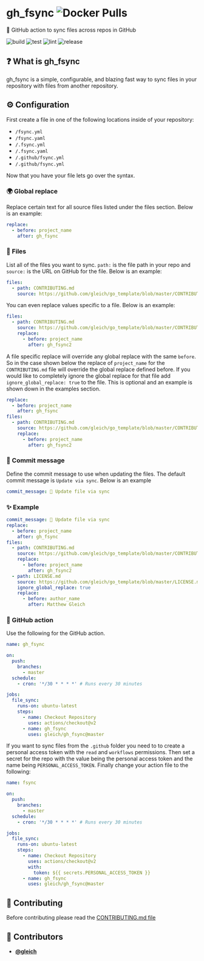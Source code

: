 <!-- DO NOT REMOVE - contributor_list:data:start:["gleich"]:end -->

# gh_fsync ![Docker Pulls](https://img.shields.io/docker/pulls/mattgleich/gh_fsync)

🔄 GitHub action to sync files across repos in GitHub

![build](https://github.com/gleich/gh_fsync/workflows/build/badge.svg)
![test](https://github.com/gleich/gh_fsync/workflows/test/badge.svg)
![lint](https://github.com/gleich/gh_fsync/workflows/lint/badge.svg)
![release](https://github.com/gleich/gh_fsync/workflows/release/badge.svg)

## ❓ What is gh_fsync

gh_fsync is a simple, configurable, and blazing fast way to sync files in your repository with files from another repository.

## ⚙️ Configuration

First create a file in one of the following locations inside of your repository:

- `/fsync.yml`
- `/fsync.yaml`
- `/.fsync.yml`
- `/.fsync.yaml`
- `/.github/fsync.yml`
- `/.github/fsync.yml`

Now that you have your file lets go over the syntax.

### 🌍 Global replace

Replace certain text for all source files listed under the files section. Below is an example:

```yaml
replace:
  - before: project_name
    after: gh_fsync
```

### 📁 Files

List all of the files you want to sync. `path:` is the file path in your repo and `source:` is the URL on GitHub for the file. Below is an example:

```yaml
files:
  - path: CONTRIBUTING.md
    source: https://github.com/gleich/go_template/blob/master/CONTRIBUTING.md
```

You can even replace values specific to a file. Below is an example:

```yaml
files:
  - path: CONTRIBUTING.md
    source: https://github.com/gleich/go_template/blob/master/CONTRIBUTING.md
    replace:
      - before: project_name
        after: gh_fsync2
```

A file specific replace will override any global replace with the same `before`. So in the case shown below the replace of `project_name` for the `CONTRIBUTING.md` file will override the global replace defined before. If you would like to completely ignore the global replace for that file add `ignore_global_replace: true` to the file. This is optional and an example is shown down in the examples section.

```yaml
replace:
  - before: project_name
    after: gh_fsync
files:
  - path: CONTRIBUTING.md
    source: https://github.com/gleich/go_template/blob/master/CONTRIBUTING.md
    replace:
      - before: project_name
        after: gh_fsync2
```

### 💬 Commit message

Define the commit message to use when updating the files. The default commit message is `Update via sync`. Below is an example

```yaml
commit_message: 🔄 Update file via sync
```

### ✨ Example

```yaml
commit_message: 🔄 Update file via sync
replace:
  - before: project_name
    after: gh_fsync
files:
  - path: CONTRIBUTING.md
    source: https://github.com/gleich/go_template/blob/master/CONTRIBUTING.md
    replace:
      - before: project_name
        after: gh_fsync2
  - path: LICENSE.md
    source: https://github.com/gleich/go_template/blob/master/LICENSE.md
    ignore_global_replace: true
    replace:
      - before: author_name
        after: Matthew Gleich
```

### 🤖 GitHub action

Use the following for the GitHub action.

```yaml
name: gh_fsync

on:
  push:
    branches:
      - master
  schedule:
    - cron: '*/30 * * * *' # Runs every 30 minutes

jobs:
  file_sync:
    runs-on: ubuntu-latest
    steps:
      - name: Checkout Repository
        uses: actions/checkout@v2
      - name: gh_fsync
        uses: gleich/gh_fsync@master
```

If you want to sync files from the `.github` folder you need to to create a personal access token with the `read` and `workflows` permissions. Then set a secret for the repo with the value being the personal access token and the name being `PERSONAL_ACCESS_TOKEN`. Finally change your action file to the following:

```yaml
name: fsync

on:
  push:
    branches:
      - master
  schedule:
    - cron: '*/30 * * * *' # Runs every 30 minutes

jobs:
  file_sync:
    runs-on: ubuntu-latest
    steps:
      - name: Checkout Repository
        uses: actions/checkout@v2
        with:
          token: ${{ secrets.PERSONAL_ACCESS_TOKEN }}
      - name: gh_fsync
        uses: gleich/gh_fsync@master
```

## 🙌 Contributing

Before contributing please read the [CONTRIBUTING.md file](https://github.com/gleich/gh_fsync/blob/master/CONTRIBUTING.md)

<!-- DO NOT REMOVE - contributor_list:start -->

## 👥 Contributors

- **[@gleich](https://github.com/gleich)**

<!-- DO NOT REMOVE - contributor_list:end -->
